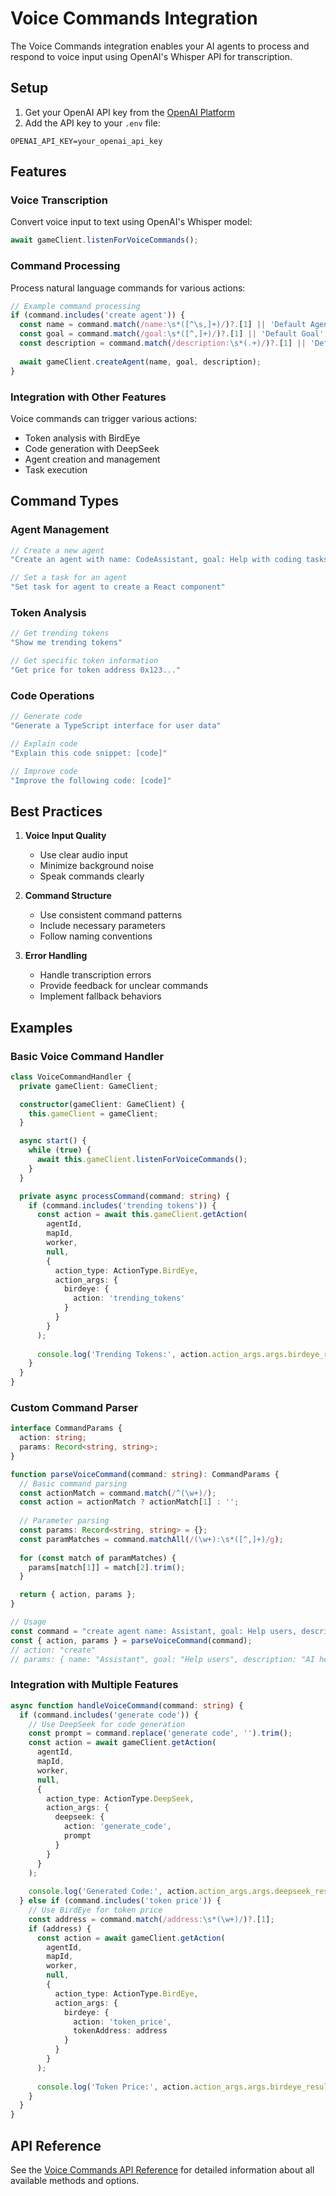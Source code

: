 # Voice Commands Integration

The Voice Commands integration enables your AI agents to process and respond to voice input using OpenAI's Whisper API for transcription.

## Setup

1. Get your OpenAI API key from the [OpenAI Platform](https://platform.openai.com)
2. Add the API key to your `.env` file:
```env
OPENAI_API_KEY=your_openai_api_key
```

## Features

### Voice Transcription

Convert voice input to text using OpenAI's Whisper model:

```typescript
await gameClient.listenForVoiceCommands();
```

### Command Processing

Process natural language commands for various actions:

```typescript
// Example command processing
if (command.includes('create agent')) {
  const name = command.match(/name:\s*([^\s,]+)/)?.[1] || 'Default Agent';
  const goal = command.match(/goal:\s*([^,]+)/)?.[1] || 'Default Goal';
  const description = command.match(/description:\s*(.+)/)?.[1] || 'Default Description';
  
  await gameClient.createAgent(name, goal, description);
}
```

### Integration with Other Features

Voice commands can trigger various actions:

- Token analysis with BirdEye
- Code generation with DeepSeek
- Agent creation and management
- Task execution

## Command Types

### Agent Management

```typescript
// Create a new agent
"Create an agent with name: CodeAssistant, goal: Help with coding tasks, description: AI assistant for programming"

// Set a task for an agent
"Set task for agent to create a React component"
```

### Token Analysis

```typescript
// Get trending tokens
"Show me trending tokens"

// Get specific token information
"Get price for token address 0x123..."
```

### Code Operations

```typescript
// Generate code
"Generate a TypeScript interface for user data"

// Explain code
"Explain this code snippet: [code]"

// Improve code
"Improve the following code: [code]"
```

## Best Practices

1. **Voice Input Quality**
   - Use clear audio input
   - Minimize background noise
   - Speak commands clearly

2. **Command Structure**
   - Use consistent command patterns
   - Include necessary parameters
   - Follow naming conventions

3. **Error Handling**
   - Handle transcription errors
   - Provide feedback for unclear commands
   - Implement fallback behaviors

## Examples

### Basic Voice Command Handler

```typescript
class VoiceCommandHandler {
  private gameClient: GameClient;

  constructor(gameClient: GameClient) {
    this.gameClient = gameClient;
  }

  async start() {
    while (true) {
      await this.gameClient.listenForVoiceCommands();
    }
  }

  private async processCommand(command: string) {
    if (command.includes('trending tokens')) {
      const action = await this.gameClient.getAction(
        agentId,
        mapId,
        worker,
        null,
        {
          action_type: ActionType.BirdEye,
          action_args: {
            birdeye: {
              action: 'trending_tokens'
            }
          }
        }
      );
      
      console.log('Trending Tokens:', action.action_args.args.birdeye_result);
    }
  }
}
```

### Custom Command Parser

```typescript
interface CommandParams {
  action: string;
  params: Record<string, string>;
}

function parseVoiceCommand(command: string): CommandParams {
  // Basic command parsing
  const actionMatch = command.match(/^(\w+)/);
  const action = actionMatch ? actionMatch[1] : '';
  
  // Parameter parsing
  const params: Record<string, string> = {};
  const paramMatches = command.matchAll(/(\w+):\s*([^,]+)/g);
  
  for (const match of paramMatches) {
    params[match[1]] = match[2].trim();
  }

  return { action, params };
}

// Usage
const command = "create agent name: Assistant, goal: Help users, description: AI helper";
const { action, params } = parseVoiceCommand(command);
// action: "create"
// params: { name: "Assistant", goal: "Help users", description: "AI helper" }
```

### Integration with Multiple Features

```typescript
async function handleVoiceCommand(command: string) {
  if (command.includes('generate code')) {
    // Use DeepSeek for code generation
    const prompt = command.replace('generate code', '').trim();
    const action = await gameClient.getAction(
      agentId,
      mapId,
      worker,
      null,
      {
        action_type: ActionType.DeepSeek,
        action_args: {
          deepseek: {
            action: 'generate_code',
            prompt
          }
        }
      }
    );
    
    console.log('Generated Code:', action.action_args.args.deepseek_result);
  } else if (command.includes('token price')) {
    // Use BirdEye for token price
    const address = command.match(/address:\s*(\w+)/)?.[1];
    if (address) {
      const action = await gameClient.getAction(
        agentId,
        mapId,
        worker,
        null,
        {
          action_type: ActionType.BirdEye,
          action_args: {
            birdeye: {
              action: 'token_price',
              tokenAddress: address
            }
          }
        }
      );
      
      console.log('Token Price:', action.action_args.args.birdeye_result);
    }
  }
}
```

## API Reference

See the [Voice Commands API Reference](../api-reference/voice-commands.md) for detailed information about all available methods and options.
